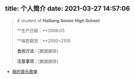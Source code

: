 title: 个人简介
date: 2021-03-27 14:57:06
---
> A student of **Hailiang Senior High School**
>
> **生产日期：**2006.03
>
> **保质期至：**2050~2100
>
> **食用方法：**[数据删除]
>
> **注意事项：**[数据删除]

- [我的音乐歌单](https://c.y.qq.com/base/fcgi-bin/u?__=lfmvqMM)

